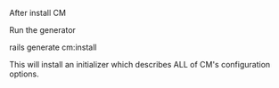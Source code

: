 After install CM

Run the generator

  rails generate cm:install

This will install an initializer which describes ALL of CM's configuration options.
